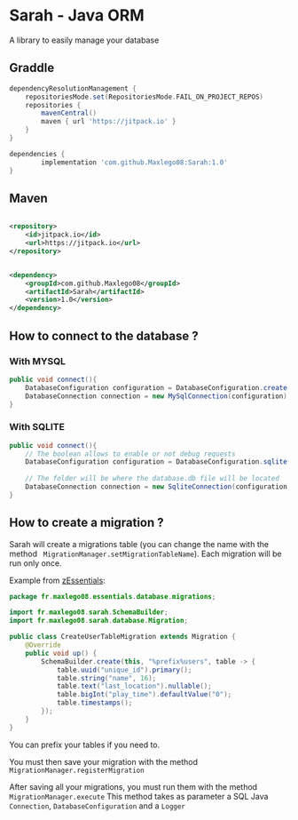 # Sarah - Java ORM

A library to easily manage your database

## Graddle

```gradle
dependencyResolutionManagement {
    repositoriesMode.set(RepositoriesMode.FAIL_ON_PROJECT_REPOS)
    repositories {
        mavenCentral()
        maven { url 'https://jitpack.io' }
    }
}
```

```gradle
dependencies {
        implementation 'com.github.Maxlego08:Sarah:1.0'
}
```

## Maven

```xml

<repository>
    <id>jitpack.io</id>
    <url>https://jitpack.io</url>
</repository>
```

```xml

<dependency>
    <groupId>com.github.Maxlego08</groupId>
    <artifactId>Sarah</artifactId>
    <version>1.0</version>
</dependency>
```

## How to connect to the database ?

### With MYSQL

````java
public void connect(){
    DatabaseConfiguration configuration = DatabaseConfiguration.create(<user>, <password>, <port>, <host>, <database>);
    DatabaseConnection connection = new MySqlConnection(configuration);
}
````

### With SQLITE

````java
public void connect(){
    // The boolean allows to enable or not debug requests
    DatabaseConfiguration configuration = DatabaseConfiguration.sqlite(<boolean>);
    
    // The folder will be where the database.db file will be located
    DatabaseConnection connection = new SqliteConnection(configuration, <folder>);
}
````

## How to create a migration ?

Sarah will create a migrations table (you can change the name with the
method `` MigrationManager.setMigrationTableName``).
Each migration will be run only once.

Example
from [zEssentials](https://github.com/Maxlego08/zEssentials/blob/develop/Essentials/src/main/java/fr/maxlego08/essentials/database/migrations/CreateUserTableMigration.java):

````java
package fr.maxlego08.essentials.database.migrations;

import fr.maxlego08.sarah.SchemaBuilder;
import fr.maxlego08.sarah.database.Migration;

public class CreateUserTableMigration extends Migration {
    @Override
    public void up() {
        SchemaBuilder.create(this, "%prefix%users", table -> {
            table.uuid("unique_id").primary();
            table.string("name", 16);
            table.text("last_location").nullable();
            table.bigInt("play_time").defaultValue("0");
            table.timestamps();
        });
    }
}
````

You can prefix your tables if you need to.

You must then save your migration with the method ``MigrationManager.registerMigration``

After saving all your migrations, you must run them with the method ``MigrationManager.execute``
This method takes as parameter a SQL Java `Connection`, `DatabaseConfiguration` and a `Logger`
